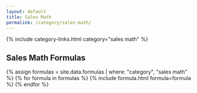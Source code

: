 ```yaml
---
layout: default
title: Sales Math
permalink: /category/sales-math/
---
```


{% include category-links.html category="sales math" %}

## Sales Math Formulas

{% assign formulas = site.data.formulas | where: "category", "sales math" %}
{% for formula in formulas %}
  {% include formula.html formula=formula %}
{% endfor %}
